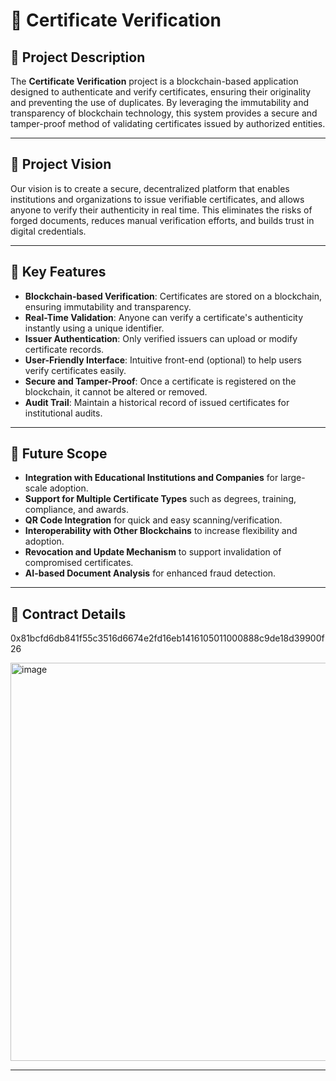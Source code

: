 # 📜 Certificate Verification

## 📝 Project Description

The **Certificate Verification** project is a blockchain-based application designed to authenticate and verify certificates, ensuring their originality and preventing the use of duplicates. By leveraging the immutability and transparency of blockchain technology, this system provides a secure and tamper-proof method of validating certificates issued by authorized entities.

---

## 🎯 Project Vision

Our vision is to create a secure, decentralized platform that enables institutions and organizations to issue verifiable certificates, and allows anyone to verify their authenticity in real time. This eliminates the risks of forged documents, reduces manual verification efforts, and builds trust in digital credentials.

---

## 🚀 Key Features

- **Blockchain-based Verification**: Certificates are stored on a blockchain, ensuring immutability and transparency.
- **Real-Time Validation**: Anyone can verify a certificate's authenticity instantly using a unique identifier.
- **Issuer Authentication**: Only verified issuers can upload or modify certificate records.
- **User-Friendly Interface**: Intuitive front-end (optional) to help users verify certificates easily.
- **Secure and Tamper-Proof**: Once a certificate is registered on the blockchain, it cannot be altered or removed.
- **Audit Trail**: Maintain a historical record of issued certificates for institutional audits.

---

## 🔭 Future Scope

- **Integration with Educational Institutions and Companies** for large-scale adoption.
- **Support for Multiple Certificate Types** such as degrees, training, compliance, and awards.
- **QR Code Integration** for quick and easy scanning/verification.
- **Interoperability with Other Blockchains** to increase flexibility and adoption.
- **Revocation and Update Mechanism** to support invalidation of compromised certificates.
- **AI-based Document Analysis** for enhanced fraud detection.

---

## 📜 Contract Details

0x81bcfd6db841f55c3516d6674e2fd16eb1416105011000888c9de18d39900f26

<img width="1801" height="637" alt="image" src="https://github.com/user-attachments/assets/9e69be35-c585-48be-9643-3e0913f5b76d" />


---



